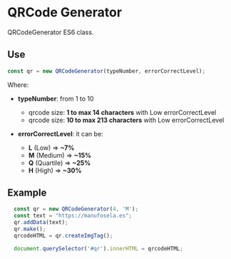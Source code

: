 # QRCode Generator

QRCodeGenerator ES6 class.

## Use
```javascript
const qr = new QRCodeGenerator(typeNumber, errorCorrectLevel);
```

Where:
* **typeNumber**: from 1 to 10
  * qrcode size: **1 to max 14 characters** with Low errorCorrectLevel
  * qrcode size: **10 to max 213 characters** with Low errorCorrectLevel

* **errorCorrectLevel**: it can be:
  * **L** (Low)       => **~7%**
  * **M** (Medium)    => **~15%**
  * **Q** (Quartile)  => **~25%**
  * **H** (High)      => **~30%**

## Example
```javascript
  const qr = new QRCodeGenerator(4, 'M');
  const text = "https://manufosela.es";
  qr.addData(text);
  qr.make();
  qrcodeHTML = qr.createImgTag();

  document.querySelector('#qr').innerHTML = qrcodeHTML;
```